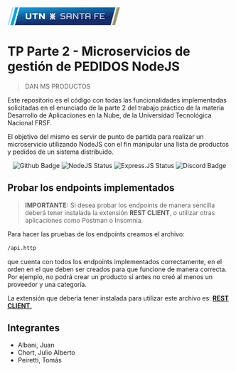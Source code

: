 <img src="public/utnfrsf.png">
<p></p>

# TP Parte 2 - Microservicios de gestión de PEDIDOS NodeJS

> DAN MS PRODUCTOS

Este repositorio es el código con todas las funcionalidades implementadas solicitadas en el enunciado de la parte 2 del trabajo práctico de la materia Desarrollo de Aplicaciones en la Nube, de la Universidad Tecnológica Nacional FRSF.

El objetivo del mismo es servir de punto de partida para realizar un microservicio utilizando NodeJS con el fin manipular una lista de productos y pedidos de un sistema distribuido.

<div align="center">

![Github Badge](https://img.shields.io/badge/GitHub-100000?style=for-the-badge&logo=github&logoColor=white)
![NodeJS Status](https://img.shields.io/badge/Node.js-43853D?style=for-the-badge&logo=node.js&logoColor=white)
![Express.JS Status](https://img.shields.io/badge/Express.js-404D59?style=for-the-badge)
![Discord Badge](https://img.shields.io/badge/Discord-7289DA?style=for-the-badge&logo=discord&logoColor=white)

</div>

## Probar los endpoints implementados

> **IMPORTANTE:** Si desea probar los endpoints de manera sencilla deberá tener instalada la extensión **REST CLIENT**, o utilizar otras aplicaciones como Postman o Insomnia.

Para hacer las pruebas de los endpoints creamos el archivo:

```bash
/api.http
```

que cuenta con todos los endpoints implementados correctamente, en el orden en el que deben ser creados para que funcione de manera correcta. Por ejemplo, no podrá crear un producto si antes no creó al menos un proveedor y una categoría.

La extensión que debería tener instalada para utilizar este archivo es:
<a href="https://marketplace.visualstudio.com/items?itemName=humao.rest-client">**REST CLIENT**.</a>

## Integrantes

- Albani, Juan
- Chort, Julio Alberto
- Peiretti, Tomás

<p></p>
